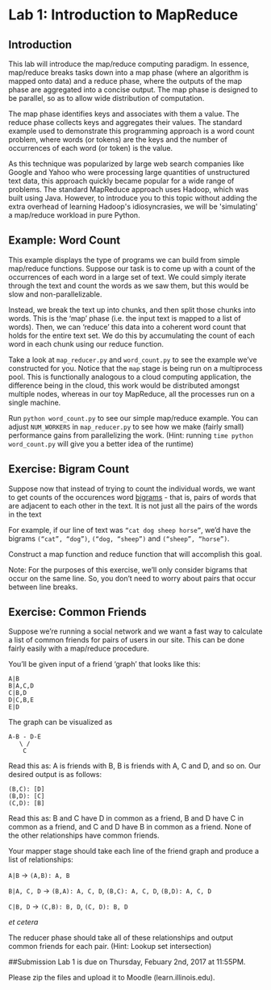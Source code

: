 # Lab 1: Introduction to MapReduce

## Introduction

This lab will introduce the map/reduce computing paradigm. In essence, map/reduce breaks tasks down into a map phase (where an algorithm is mapped onto data) and a reduce phase, where the outputs of the map phase are aggregated into a concise output. The map phase is designed to be parallel, so as to allow wide distribution of computation.

The map phase identifies keys and associates with them a value. The reduce phase collects keys and aggregates their values. The standard example used to demonstrate this programming approach is a word count problem, where words (or tokens) are the keys and the number of occurrences of each word (or token) is the value.

As this technique was popularized by large web search companies like Google and Yahoo who were processing large quantities of unstructured text data, this approach quickly became popular for a wide range of problems. The standard MapReduce approach uses Hadoop, which was built using Java. However, to introduce you to this topic without adding the extra overhead of learning Hadoop's idiosyncrasies, we will be 'simulating' a map/reduce workload in pure Python.

## Example: Word Count

This example displays the type of programs we can build from simple map/reduce functions. Suppose our task is to come up with a count of the occurrences of each word in a large set of text. We could simply iterate through the text and count the words as we saw them, but this would be slow and non-parallelizable.

Instead, we break the text up into chunks, and then split those chunks into words. This is the ‘map’ phase (i.e. the input text is mapped to a list of words). Then, we can ‘reduce’ this data into a coherent word count that holds for the entire text set. We do this by accumulating the count of each word in each chunk using our reduce function.

Take a look at `map_reducer.py` and `word_count.py` to see the example we’ve constructed for you. Notice that the `map` stage is being run on a multiprocess pool. This is functionally analogous to a cloud computing application, the difference being in the cloud, this work would be distributed amongst multiple nodes, whereas in our toy MapReduce, all the processes run on a single machine.

Run `python word_count.py` to see our simple map/reduce example. You can adjust `NUM_WORKERS` in `map_reducer.py` to see how we make (fairly small) performance gains from parallelizing the work. (Hint: running `time python word_count.py` will give you a better idea of the runtime)

## Exercise: Bigram Count

Suppose now that instead of trying to count the individual words, we want to get counts of the occurences word [bigrams](https://en.wikipedia.org/wiki/Bigram) - that is, pairs of words that are adjacent to each other in the text. It is not just all the pairs of the words in the text

For example, if our line of text was `“cat dog sheep horse”`, we’d have the bigrams `(“cat”, “dog”)`, `(“dog, “sheep”)` and `(“sheep”, “horse”)`.

Construct a map function and reduce function that will accomplish this goal.

Note: For the purposes of this exercise, we’ll only consider bigrams that occur on the same line. So, you don’t need to worry about pairs that occur between line breaks.

## Exercise: Common Friends

Suppose we’re running a social network and we want a fast way to calculate a list of common friends for pairs of users in our site. This can be done fairly easily with a map/reduce procedure.

You’ll be given input of a friend ‘graph’ that looks like this:

```
A|B
B|A,C,D
C|B,D
D|C,B,E
E|D
```
The graph can be visualized as
``` 
A-B - D-E
   \ /
    C
```
Read this as: A is friends with B, B is friends with A, C and D, and so on. Our desired output is as follows:

```
(B,C): [D]
(B,D): [C]
(C,D): [B]
```
Read this as: B and C have D in common as a friend, B and D have C in common as a friend, and C and D have B in common as a friend. None of the other relationships have common friends.

Your mapper stage should take each line of the friend graph and produce a list of relationships:

`A|B` -> `(A,B): A, B` 

`B|A, C, D` -> `(B,A): A, C, D`, `(B,C): A, C, D`, `(B,D): A, C, D`

`C|B, D` -> `(C,B): B, D`, `(C, D): B, D`

*et cetera*

The reducer phase should take all of these relationships and output common friends for each pair. (Hint: Lookup set intersection)

##Submission
Lab 1 is due on Thursday, Febuary 2nd, 2017 at 11:55PM.

Please zip the files and upload it to Moodle (learn.illinois.edu).
